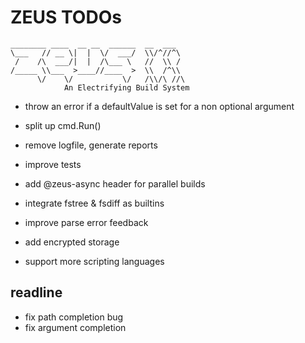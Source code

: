 # ZEUS TODOs

    ________ ____  __ __  ______  __  ___
    \___   // __ \|  |  \/  ___/  \\/^//^\
     /    /\  ___/|  |  /\___ \   //  \\ /
    /_____ \\___  >____//____  >  \\  /^\\
          \/    \/           \/   /\\/\ //\
                An Electrifying Build System

- throw an error if a defaultValue is set for a non optional argument
- split up cmd.Run()

- remove logfile, generate reports
- improve tests
- add @zeus-async header for parallel builds

- integrate fstree & fsdiff as builtins
- improve parse error feedback
- add encrypted storage
- support more scripting languages

## readline

- fix path completion bug
- fix argument completion
